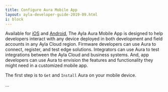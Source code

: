 ```yaml
---
title: Configure Aura Mobile App
layout: ayla-developer-guide-2019-09.html
i: block
---
```


Available for [iOS](https://apps.apple.com/us/app/ayla-aura/id1104515028) and [Android](https://play.google.com/store/apps/details?id=com.aylanetworks.aura), The Ayla Aura Mobile App is designed to help developers interact with any device deployed in both development and field accounts in any Ayla Cloud region. Firmware developers can use Aura to connect, register, and test edge solutions. Integrators can use Aura to test integrations between the Ayla Cloud and business systems. And, app developers can use Aura to envision the features and functionality they might need in a customized mobile app.

The first step is to ```Get``` and ```Install``` Aura on your mobile device.

...